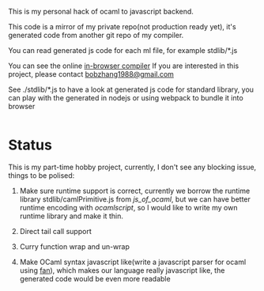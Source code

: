This is my personal hack of ocaml to javascript backend.

This code is a mirror of my private repo(not production ready yet), it's generated code from another git repo of my compiler. 


You can read generated js code for each ml file, for example stdlib/*.js

You can see the online [in-browser compiler](http://zhanghongbo.me/js-demo)
If you are interested in this project, please contact bobzhang1988@gmail.com

See ./stdlib/*.js to have a look at generated js code for standard
library, you can play with the generated in nodejs or using webpack to
bundle it into browser


```js
```

# Status

This is my part-time hobby project, currently, I don't see any
blocking issue, things to be polised:

1. Make sure runtime support is correct, currently we borrow the
   runtime library stdlib/camlPrimitive.js from *js_of_ocaml*, but we
   can have better runtime encoding with *ocamlscript*, so I would
   like to write my own runtime library and make it thin.

2. Direct tail call support

3. Curry function wrap and un-wrap

4. Make OCaml syntax javascript like(write a javascript parser for
   ocaml using [fan](http://zhanghongbo.me/ifan/)),
   which makes our language really javascript like, the generated code
   would be even more readable
